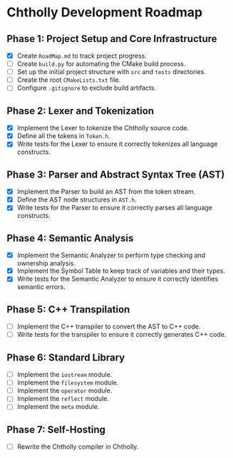 # Chtholly Development Roadmap

## Phase 1: Project Setup and Core Infrastructure

- [x] Create `RoadMap.md` to track project progress.
- [ ] Create `build.py` for automating the CMake build process.
- [ ] Set up the initial project structure with `src` and `tests` directories.
- [ ] Create the root `CMakeLists.txt` file.
- [ ] Configure `.gitignore` to exclude build artifacts.

## Phase 2: Lexer and Tokenization

- [x] Implement the Lexer to tokenize the Chtholly source code.
- [x] Define all the tokens in `Token.h`.
- [x] Write tests for the Lexer to ensure it correctly tokenizes all language constructs.

## Phase 3: Parser and Abstract Syntax Tree (AST)

- [x] Implement the Parser to build an AST from the token stream.
- [x] Define the AST node structures in `AST.h`.
- [x] Write tests for the Parser to ensure it correctly parses all language constructs.

## Phase 4: Semantic Analysis

- [x] Implement the Semantic Analyzer to perform type checking and ownership analysis.
- [x] Implement the Symbol Table to keep track of variables and their types.
- [x] Write tests for the Semantic Analyzer to ensure it correctly identifies semantic errors.

## Phase 5: C++ Transpilation

- [ ] Implement the C++ transpiler to convert the AST to C++ code.
- [ ] Write tests for the transpiler to ensure it correctly generates C++ code.

## Phase 6: Standard Library

- [ ] Implement the `iostream` module.
- [ ] Implement the `filesystem` module.
- [ ] Implement the `operator` module.
- [ ] Implement the `reflect` module.
- [ ] Implement the `meta` module.

## Phase 7: Self-Hosting

- [ ] Rewrite the Chtholly compiler in Chtholly.

